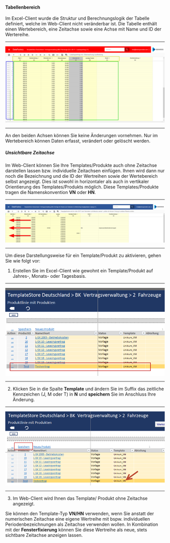 #### Tabellenbereich

Im Excel-Client wurde die Struktur und Berechnungslogik der Tabelle definiert, welche im Web-Client nicht veränderbar ist. Die Tabelle enthält einen Wertebereich, eine Zeitachse sowie eine Achse mit Name und ID der Wertereihe.

---
![](/Pictures/Web-Client/Produkt/Aufbau/Tabellenbereich/tabellenbereich_1.png)

---

An den beiden Achsen können Sie keine Änderungen vornehmen. Nur im Wertebereich können Daten erfasst, verändert oder gelöscht werden.

##### Unsichtbare Zeitachse

Im Web-Client können Sie Ihre Templates/Produkte auch ohne Zeitachse darstellen lassen bzw. individuelle Zeitachsen einfügen. Ihnen wird dann nur noch die Bezeichnung und die ID der Wertreihen sowie der Wertebereich selbst angezeigt. Dies ist sowohl in horizontaler als auch in vertikaler Orientierung des Templates/Produkts möglich. Diese Templates/Produkte tragen die Namenskonvention **VN** oder **HN**.

---
![](/Pictures/Web-Client/Produkt/Aufbau/Tabellenbereich/tabellenbereich_2.png)

---

Um diese Darstellungsweise für ein Template/Produkt zu aktivieren, gehen Sie wie folgt vor:

1) Erstellen Sie im Excel-Client wie gewohnt ein Template/Produkt auf Jahres-, Monats- oder Tagesbasis.

---
![](/Pictures/Web-Client/Produkt/Aufbau/Tabellenbereich/tabellenbereich_3.png)

---

2) Klicken Sie in die Spalte **Template** und ändern Sie im Suffix das zeitliche Kennzeichen (J, M oder T) in **N** und **speichern** Sie im Anschluss Ihre Änderung.

---
![](/Pictures/Web-Client/Produkt/Aufbau/Tabellenbereich/tabellenbereich_4.png)

---

3) Im Web-Client wird Ihnen das Template/ Produkt ohne Zeitachse angezeigt.

Sie können den Template-Typ **VN/HN** verwenden, wenn Sie anstatt der numerischen Zeitachse eine eigene Wertreihe mit bspw. individuellen Periodenbezeichnungen als Zeitachse verwenden wollen. In Kombination mit der **Fensterfixierung** können Sie diese Wertreihe als neue, stets sichtbare Zeitachse anzeigen lassen.
